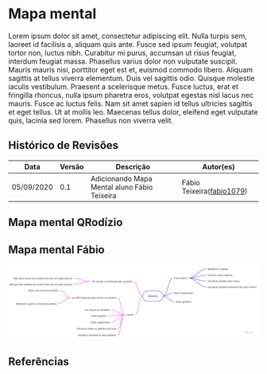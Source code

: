 # Mapa mental

<p>
Lorem ipsum dolor sit amet, consectetur adipiscing elit. Nulla turpis sem, laoreet id facilisis a, aliquam quis ante. Fusce sed ipsum feugiat, volutpat tortor non, luctus nibh. Curabitur mi purus, accumsan ut risus feugiat, interdum feugiat massa. Phasellus varius dolor non vulputate suscipit. Mauris mauris nisi, porttitor eget est et, euismod commodo libero. Aliquam sagittis at tellus viverra elementum. Duis vel sagittis odio. Quisque molestie iaculis vestibulum. Praesent a scelerisque metus. Fusce luctus, erat et fringilla rhoncus, nulla ipsum pharetra eros, volutpat egestas nisl lacus nec mauris. Fusce ac luctus felis. Nam sit amet sapien id tellus ultricies sagittis et eget tellus. Ut at mollis leo. Maecenas tellus dolor, eleifend eget vulputate quis, lacinia sed lorem. Phasellus non viverra velit. 
</p>

## Histórico de Revisões

<table>
  <thead>
    <tr>
      <th>Data</th>
      <th>Versão</th>
      <th>Descrição</th>
      <th>Autor(es)</th>
    </tr>
  </thead>

  <tbody>
    <tr>
      <td>05/09/2020</td>
      <td>0.1</td>
      <td>Adicionando Mapa Mental aluno Fábio Teixeira</td>
      <td>
        Fábio Teixeira(<a target="blank" href="https://github.com/fabio1079">fabio1079</a>)
      </td>
    </tr>
  </tbody>

</table>

## Mapa mental QRodízio

## Mapa mental Fábio

![](../images/mindmap/Mind_Map_Fabio.jpg)

## Referências
